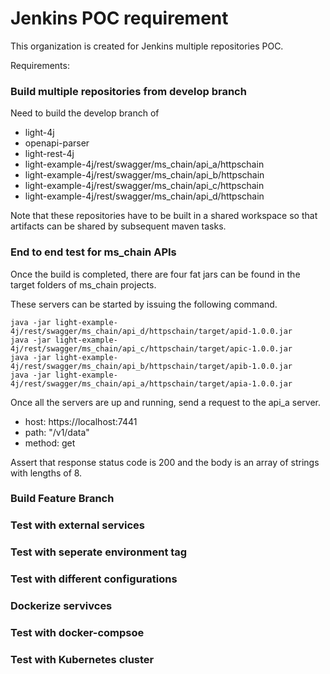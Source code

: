 # Jenkins POC requirement

This organization is created for Jenkins multiple repositories POC. 

Requirements:

### Build multiple repositories from develop branch

Need to build the develop branch of 

- light-4j
- openapi-parser
- light-rest-4j
- light-example-4j/rest/swagger/ms_chain/api_a/httpschain
- light-example-4j/rest/swagger/ms_chain/api_b/httpschain
- light-example-4j/rest/swagger/ms_chain/api_c/httpschain
- light-example-4j/rest/swagger/ms_chain/api_d/httpschain

Note that these repositories have to be built in a shared workspace so that artifacts can be shared by subsequent maven tasks. 


### End to end test for ms_chain APIs

Once the build is completed, there are four fat jars can be found in the target folders of ms_chain projects. 

These servers can be started by issuing the following command. 

```
java -jar light-example-4j/rest/swagger/ms_chain/api_d/httpschain/target/apid-1.0.0.jar
java -jar light-example-4j/rest/swagger/ms_chain/api_c/httpschain/target/apic-1.0.0.jar
java -jar light-example-4j/rest/swagger/ms_chain/api_b/httpschain/target/apib-1.0.0.jar
java -jar light-example-4j/rest/swagger/ms_chain/api_a/httpschain/target/apia-1.0.0.jar
```

Once all the servers are up and running, send a request to the api_a server. 


* host: https://localhost:7441
* path: "/v1/data"
*  method: get
 
Assert that response status code is 200 and the body is an array of strings with lengths of 8. 

### Build Feature Branch

### Test with external services

### Test with seperate environment tag

### Test with different configurations

### Dockerize servivces

### Test with docker-compsoe

### Test with Kubernetes cluster


